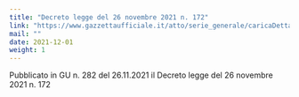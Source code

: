 ```yaml
---
title: "Decreto legge del 26 novembre 2021 n. 172"
link: "https://www.gazzettaufficiale.it/atto/serie_generale/caricaDettaglioAtto/originario?atto.dataPubblicazioneGazzetta=2021-11-26&atto.codiceRedazionale=21G00211&elenco30giorni=true"
mail: ""
date: 2021-12-01
weight: 1
---
```


Pubblicato in GU n. 282 del 26.11.2021 il Decreto legge del 26 novembre 2021 n. 172

